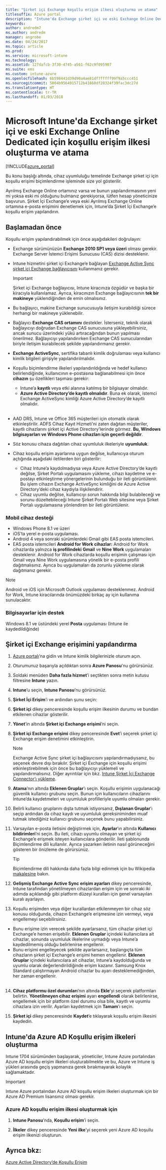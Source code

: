 ```yaml
---
title: "Şirket içi Exchange koşullu erişim ilkesi oluşturma ve atama"
titlesuffix: Azure portal
description: "Intune'da Exchange şirket içi ve eski Exchange Online Dedicated için koşullu erişimi yapılandırın."
keywords: 
author: andredm7
ms.author: andredm
manager: angrobe
ms.date: 04/24/2017
ms.topic: article
ms.prod: 
ms.service: microsoft-intune
ms.technology: 
ms.assetid: 127dafcb-3f30-4745-a561-f62c9f095907
ms.suite: ems
ms.custom: intune-azure
ms.openlocfilehash: 6b598441d39d90a4ae81df7fffff99f9a5ccc451
ms.sourcegitcommit: 5004b9564915712b41860df20324f39fac3dc27d
ms.translationtype: HT
ms.contentlocale: tr-TR
ms.lasthandoff: 01/03/2018
---
```

# <a name="how-to-create-and-assign-a-conditional-access-policy-for-exchange-on-premises-and-legacy-exchange-online-dedicated-in-microsoft-intune"></a>Microsoft Intune'da Exchange şirket içi ve eski Exchange Online Dedicated için koşullu erişim ilkesi oluşturma ve atama

[!INCLUDE[azure_portal](./includes/azure_portal.md)]

Bu konu başlığı altında, cihaz uyumluluğu temelinde Exchange şirket içi için koşullu erişimi biçimlendirme işleminde size yol gösterilir.

Ayrılmış Exchange Online ortamınız varsa ve bunun yapılandırmasının yeni mi yoksa eski mi olduğunu bulmanız gerekiyorsa, lütfen hesap yöneticinize başvurun. Şirket İçi Exchange’e veya eski Ayrılmış Exchange Online ortamına e-posta erişimini denetlemek için, Intune’da Şirket İçi Exchange’e koşullu erişim yapılandırın.

## <a name="before-you-begin"></a>Başlamadan önce

Koşullu erişim yapılandırabilmek için önce aşağıdakileri doğrulayın:

- Exchange sürümünüzün **Exchange 2010 SP1 veya üzeri** olması gerekir. Exchange Server İstemci Erişimi Sunucusu (CAS) dizisi desteklenir.

- Intune hizmetini şirket içi Exchange’e bağlayan [Exchange Active Sync şirket içi Exchange bağlayıcısını](exchange-connector-install.md) kullanmanız gerekir.

    >[!IMPORTANT]
    >Şirket içi Exchange bağlayıcısı, Intune kiracınıza özgüdür ve başka bir kiracıyla kullanılamaz. Ayrıca, kiracınızın Exchange bağlayıcısının **tek bir makineye** yüklendiğinden de emin olmalısınız.

- Bu bağlayıcı, makine Exchange sunucusuyla iletişim kurabildiği sürece herhangi bir makineye yüklenebilir.

- Bağlayıcı **Exchange CAS ortamını** destekler. İsterseniz, teknik olarak bağlayıcıyı doğrudan Exchange CAS sunucusuna yükleyebilirsiniz, ancak sunucu üzerindeki yükü artıracağından bunun yapılması önerilmez. Bağlayıcıyı yapılandırırken Exchange CAS sunucularından biriyle iletişim kurabilecek şekilde yapılandırmanız gerekir.

- **Exchange ActiveSync**, sertifika tabanlı kimlik doğrulaması veya kullanıcı kimlik bilgileri girişiyle yapılandırılmalıdır.

- Koşullu biçimlendirme ilkeleri yapılandırıldığında ve hedef kullanıcı belirlendiğinde, kullanıcının e-postasına bağlanabilmesi için önce **cihazın** şu özellikleri taşıması gerekir:
    - Intune’a **kayıtlı** veya etki alanına katılmış bir bilgisayar olmalıdır.
    - **Azure Active Directory’de kayıtlı olmalıdır**. Buna ek olarak, istemci Exchange ActiveSync kimliği Azure Active Directory’de kayıtlı olmalıdır.
<br></br>
- AAD DRS, Intune ve Office 365 müşterileri için otomatik olarak etkinleştirilir. ADFS Cihaz Kayıt Hizmeti'ni zaten dağıtan müşteriler, kayıtlı cihazlarını şirket içi Active Directory'lerinde görmez. **Bu, Windows bilgisayarları ve Windows Phone cihazları için geçerli değildir**.

- Söz konusu cihaza dağıtılan cihaz uyumluluk ilkeleriyle **uyumluluk**.

- Cihaz koşullu erişim ayarlarına uygun değilse, kullanıcıya oturum açtığında aşağıdaki iletilerden biri gösterilir:
    - Cihaz Intune’a kaydolmadıysa veya Azure Active Directory’de kayıtlı değilse, Şirket Portalı uygulamasını yükleme, cihazı kaydetme ve e-postayı etkinleştirme yönergelerinin bulunduğu bir ileti görüntülenir. Bu işlem cihazın Exchange ActiveSync kimliğini de Azure Active Directory’deki cihaz kaydıyla ilişkilendirir.
    - Cihaz uyumlu değilse, kullanıcıyı sorun hakkında bilgi bulabileceği ve sorunu düzeltebileceği Intune Şirket Portalı Web sitesine veya Şirket Portalı uygulamasına yönlendiren bir ileti görüntülenir.

### <a name="support-for-mobile-devices"></a>Mobil cihaz desteği

- Windows Phone 8.1 ve üzeri
- iOS’ta yerel e-posta uygulaması.
- Android 4 veya sonraki sürümlerdeki Gmail gibi EAS posta istemcileri.
- EAS posta istemcileri **Android for Work cihazlar:** Android for Work cihazlarda yalnızca **iş profilindeki** **Gmail** ve **Nine Work** uygulamaları desteklenir. Android for Work cihazlarda koşullu erişimin çalışması için Gmail veya Nine Work uygulamasına yönelik bir e-posta profili dağıtmalısınız. Ayrıca bu uygulamaları da zorunlu yükleme olarak dağıtmanız gerekir.

> [!NOTE]
> Android ve iOS için Microsoft Outlook uygulaması desteklenmez. Android for Work, Intune kiracılarında önümüzdeki birkaç ay için kullanıma sunulacaktır.

### <a name="support-for-pcs"></a>Bilgisayarlar için destek

Windows 8.1 ve üstündeki yerel **Posta** uygulaması (Intune ile kaydedildiğinde)


## <a name="configure-exchange-on-premises-access"></a>Şirket içi Exchange erişimini yapılandırma

1. [Azure portalı](https://portal.azure.com/)’na gidin ve Intune kimlik bilgilerinizle oturum açın.

2. Oturumunuz başarıyla açıldıktan sonra **Azure Panosu**'nu görürsünüz.

3. Soldaki menüden **Daha fazla hizmet**’i seçtikten sonra metin kutusu filtresine **Intune** yazın.

4. **Intune**’u seçin, **Intune Panosu**’nu görürsünüz.

5. **Şirket İçi Erişim**’i ve ardından şunu seçin:

6. **Şirket içi** dikey penceresinde koşullu erişim ilkesinin durumu ve bundan etkilenen cihazlar gösterilir.

7. **Yönet**’in altında **Şirket içi Exchange erişimi**’ni seçin.

8. **Şirket içi Exchange erişimi** dikey penceresinde **Evet**’i seçerek şirket içi Exchange erişim denetimini etkinleştirin.

    > [!NOTE]
    > Exchange Active Sync şirket içi bağlayıcısını yapılandırmadıysanız, bu seçenek devre dışı bırakılır.  Şirket içi Exchange için koşullu erişimi etkinleştirebilmek için önce bu bağlayıcıyı yüklemeli ve yapılandırmalısınız. Diğer ayrıntılar için bkz. [Intune Şirket İçi Exchange Connector’ı yükleme](exchange-connector-install.md).

9. **Atama**’nın altında **Eklenen Gruplar**’ı seçin.  Koşullu erişimin uygulanacağı güvenlik kullanıcı grubunu seçin. Bunun için kullanıcıların cihazlarını Intune’da kaydetmeleri ve uyumluluk profilleriyle uyumlu olmaları gerekir.

10. Belirli kullanıcı gruplarını dışta tutmak istiyorsanız, **Dışlanan Gruplar**’ı seçip ardından da cihaz kaydı ve uyumluluk gereksiniminden muaf tutmak istediğiniz kullanıcı grubunu seçenek bunu yapabilirsiniz.

11. Varsayılan e-posta iletisini değiştirmek için, **Ayarlar**’ın altında **Kullanıcı bildirimleri**’ni seçin. Bu ileti, cihazı uyumlu olmayan ve şirket içi Exchange’e erişmek isteyen kullanıcılara gönderilir. İleti şablonunda Biçimlendirme dili kullanılır.  Ayrıca yazarken iletinin nasıl görüneceğini gösteren bir önizleme de görürsünüz.
    > [!TIP]
    > Biçimlendirme dili hakkında daha fazla bilgi edinmek için bu Wikipedia [makalesine](https://en.wikipedia.org/wiki/Markup_language) bakın.

12. **Gelişmiş Exchange Active Sync erişim ayarları** dikey penceresinde, Intune tarafından yönetilmeyen cihazlardan erişim için ve sonraki iki adımda açıklandığı gibi platform düzeyi kuralları için genel varsayılan kuralı ayarlayın.

13. Koşullu erişimden veya diğer kurallardan etkilenmeyen bir cihaz söz konusu olduğunda, cihazın Exchange’e erişmesine izin vermeyi, veya engellemeyi seçebilirsiniz.
  - Bunu erişime izin verecek şekilde ayarlarsanız, tüm cihazlar şirket içi Exchange’e hemen erişebilir.  **Eklenen Gruplar** içindeki kullanıcılara ait cihazlar, sonunda uyumluluk ilkelerine uymadığı veya Intune’a kaydedilmemiş olduğu belirlenirse engellenir.
  - Bunu erişimi engelleyecek şekilde ayarlarsanız, başlangıçta tüm cihazların şirket içi Exchange’e erişimi hemen engellenir.  **Eklenen Gruplar** içindeki kullanıcılara ait cihazlar, Intune’a kaydolduğunda ve uyumlu olarak değerlendirildiğinde erişim kazanır. Samsung Knox Standard çalıştırmayan Android cihazlar bu ayarı desteklemediğinden, her zaman engellenir.
<br></br>
14. **Cihaz platformu özel durumları**’nın altında **Ekle**’yi seçerek platformları belirtin. **Yönetilmeyen cihaz erişimi** ayarı **engellendi** olarak belirlenirse, engellemek için bir platform özel durumu olsa bile, kayıtlı ve uyumlu cihazlara izin verilir. Ayarları kaydetmek için **Tamam**’ı seçin.

15. **Şirket içi** dikey penceresinde **Kaydet**’e tıklayarak koşullu erişim ilkesini kaydedin.

## <a name="create-azure-ad-conditional-access-policies-in-intune"></a>Intune'da Azure AD Koşullu erişim ilkeleri oluşturma

Intune 1704 sürümünden başlayarak, yöneticiler, Intune Azure portalından Azure AD koşullu erişim ilkeleri oluşturabilmekte ve bu, Azure ve Intune iş yükleri arasında geçiş yapmanıza gerek bırakmayarak kolaylık sağlamaktadır.

> [!IMPORTANT]
> Intune Azure portalından Azure AD koşullu erişim ilkeleri oluşturmak için bir Azure AD Premium lisansınız olması gerekir.

### <a name="to-create-azure-ad-conditional-access-policy"></a>Azure AD koşullu erişim ilkesi oluşturmak için

1. **Intune Panosu**’nda, **Koşullu erişim**’i seçin.

2. **İlkeler** dikey penceresinde **Yeni ilke**’yi seçerek yeni Azure AD koşullu erişim ilkenizi oluşturun.

## <a name="see-also"></a>Ayrıca bkz:

[Azure Active Directory’de Koşullu Erişim](https://docs.microsoft.com/azure/active-directory/active-directory-conditional-access)
